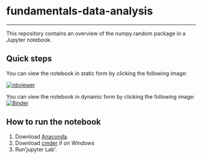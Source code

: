 # fundamentals-data-analysis

***

This repository contains an overview of the numpy.random package in a Jupyter notebook.

## Quick steps

You can view the notebook in static form by clicking the following image:

[![nbviewer](https://raw.githubusercontent.com/jupyter/design/master/logos/Badges/nbviewer_badge.svg)](https://nbviewer.jupyter.org/github/ssteffens/fundamentals-data-analysis/blob/main/numpy-random.ipynb)


You can view the notebook in dynamic form by clicking the following image: 
[![Binder](https://mybinder.org/badge_logo.svg)](https://mybinder.org/v2/gh/ssteffens/fundamentals-data-analysis/HEAD?filepath=numpy-random.ipynb)

## How to run the notebook

1. Download [Anaconda]().
2. Download [cmder]() if on Windows
3. Run'jupyter Lab'.